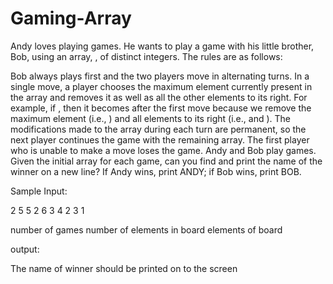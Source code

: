 # Gaming-Array

Andy loves playing games. He wants to play a game with his little brother, Bob, using an array, , of  distinct integers. The rules are as follows:

Bob always plays first and the two players move in alternating turns.
In a single move, a player chooses the maximum element currently present in the array and removes it as well as all the other elements to its right. For example, if , then it becomes  after the first move because we remove the maximum element (i.e., ) and all elements to its right (i.e.,  and ).
The modifications made to the array during each turn are permanent, so the next player continues the game with the remaining array. The first player who is unable to make a move loses the game.
Andy and Bob play  games. Given the initial array for each game, can you find and print the name of the winner on a new line? If Andy wins, print ANDY; if Bob wins, print BOB.


Sample Input:

2
5
5 2 6 3 4
2
3 1

number of games
number of elements in board
elements of board

output:

The name of winner should be printed on to the screen
